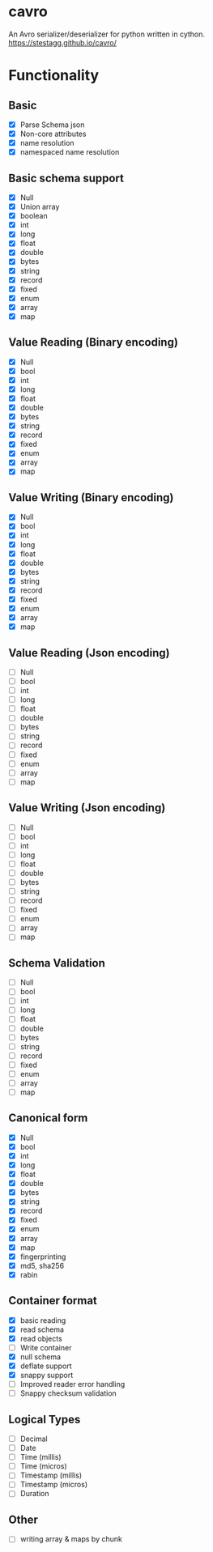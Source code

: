 # cavro

An Avro serializer/deserializer for python written in cython.
https://stestagg.github.io/cavro/

# Functionality

## Basic

-   [x] Parse Schema json
-   [x] Non-core attributes
-   [x] name resolution
-   [x] namespaced name resolution

## Basic schema support

-   [x] Null
-   [x] Union array
-   [x] boolean
-   [x] int
-   [x] long
-   [x] float
-   [x] double
-   [x] bytes
-   [x] string
-   [x] record
-   [x] fixed
-   [x] enum
-   [x] array
-   [x] map

## Value Reading (Binary encoding)

-   [x] Null
-   [x] bool
-   [x] int
-   [x] long
-   [x] float
-   [x] double
-   [x] bytes
-   [x] string
-   [x] record
-   [x] fixed
-   [x] enum
-   [x] array
-   [x] map

## Value Writing (Binary encoding)

-   [x] Null
-   [x] bool
-   [x] int
-   [x] long
-   [x] float
-   [x] double
-   [x] bytes
-   [x] string
-   [x] record
-   [x] fixed
-   [x] enum
-   [x] array
-   [x] map

## Value Reading (Json encoding)

-   [ ] Null
-   [ ] bool
-   [ ] int
-   [ ] long
-   [ ] float
-   [ ] double
-   [ ] bytes
-   [ ] string
-   [ ] record
-   [ ] fixed
-   [ ] enum
-   [ ] array
-   [ ] map

## Value Writing (Json encoding)

-   [ ] Null
-   [ ] bool
-   [ ] int
-   [ ] long
-   [ ] float
-   [ ] double
-   [ ] bytes
-   [ ] string
-   [ ] record
-   [ ] fixed
-   [ ] enum
-   [ ] array
-   [ ] map

## Schema Validation

-   [ ] Null
-   [ ] bool
-   [ ] int
-   [ ] long
-   [ ] float
-   [ ] double
-   [ ] bytes
-   [ ] string
-   [ ] record
-   [ ] fixed
-   [ ] enum
-   [ ] array
-   [ ] map

## Canonical form

-   [x] Null
-   [x] bool
-   [x] int
-   [x] long
-   [x] float
-   [x] double
-   [x] bytes
-   [x] string
-   [x] record
-   [x] fixed
-   [x] enum
-   [x] array
-   [x] map
-   [x] fingerprinting
-   [x] md5, sha256
-   [x] rabin

## Container format

-   [x] basic reading
-   [x] read schema
-   [x] read objects
-   [ ] Write container
-   [x] null schema
-   [x] deflate support
-   [x] snappy support
-   [ ] Improved reader error handling
-   [ ] Snappy checksum validation

## Logical Types

-   [ ] Decimal
-   [ ] Date
-   [ ] Time (millis)
-   [ ] Time (micros)
-   [ ] Timestamp (millis)
-   [ ] Timestamp (micros)
-   [ ] Duration

## Other

-   [ ] writing array & maps by chunk
